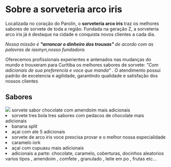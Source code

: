 <!DOCTYPE html>
<html lang = "pt-br">
  <head>
    <meta charset = "UTF-8">
    <title> sorveteria arco iris</title>
    <link rel = "stylessheet" href = "style.css">
  </head>
  <body>
    <h1> Sobre a sorveteria arco iris </h1>
    <p> Localizada no coração do Parolin, o <strong> sorveteria arco iris </strong> traz os melhores sabores de sorvete de toda a região. Fundada na geração Z, a sorveteria arco iris já é destaque na cidade e conquista novos clientes a cada dia. </p>
    <p> <em> Nossa missão é <strong> "arrancar o dinheiro dos trouxas" </strong> de acordo com as palavras de iasmyn,nosso fundadora. </em></p>
    <p> Oferecemos profissionais experientes e antenados nas mudanças do mundo e trouxeram para Curitiba os melhores sabores de sorvete: <em> "Com adicionais de sua preferencia e voce que manda" </em>. O atendimento possui padrão de excelencia e agilidade, garantindo qualidade e satisfação dos nossos clientes </p>
   <h2> Sabores </h2>
    <img id = "sorvetao" src = "image.jpg">
    <ui
      <li> sorvete sabor chocolate com amendoim mais adicionais </li>
      <li> sorvete tres bola tres sabores com pedacos de chocolate mais adicionais</li>
      <li> banana split </li>
      <li> açai com ate 5 adicionais </li>
      <li> sorvete de arco iris voce prescisa provar e o melhor nossa especialidade </li>
      <li> caramelo iork </li>
      <li>açai com cupuasu mais adicionais</li>
      <li> adicionais a parte: chocolate, caramelo, coberturas, docinhos aleatorios varios tipos , amendoim , comfete , granulado , leite em po , frutas etc...  </li>
    </ui>
  </body>
</html> 
